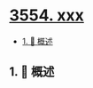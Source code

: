 # [3554. xxx](https://github.com/Tdahuyou/TNotes.leetcode/tree/main/notes/3554.%20xxx)

<!-- region:toc -->

- [1. 📝 概述](#1--概述)

<!-- endregion:toc -->

## 1. 📝 概述
